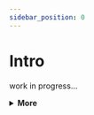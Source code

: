 ```yaml
---
sidebar_position: 0
---
```


# Intro

work in progress...

<details>
<summary><strong>More</strong></summary>
<p>
work in progress...
</p>
</details>
